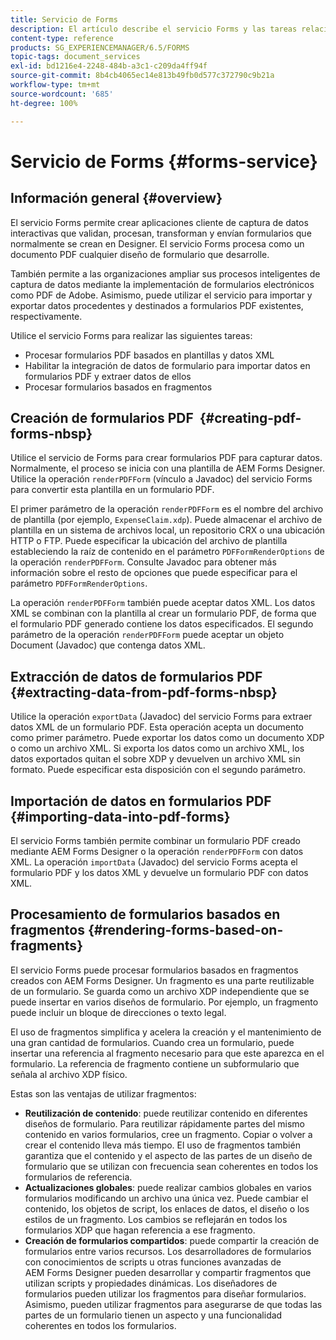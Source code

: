 ```yaml
---
title: Servicio de Forms
description: El artículo describe el servicio Forms y las tareas relacionadas con los formularios que puede realizar mediante este servicio.
content-type: reference
products: SG_EXPERIENCEMANAGER/6.5/FORMS
topic-tags: document_services
exl-id: bd1216e4-2248-484b-a3c1-c209da4ff94f
source-git-commit: 8b4cb4065ec14e813b49fb0d577c372790c9b21a
workflow-type: tm+mt
source-wordcount: '685'
ht-degree: 100%

---
```


# Servicio de Forms {#forms-service}

## Información general {#overview}

El servicio Forms permite crear aplicaciones cliente de captura de datos interactivas que validan, procesan, transforman y envían formularios que normalmente se crean en Designer. El servicio Forms procesa como un documento PDF cualquier diseño de formulario que desarrolle.

También permite a las organizaciones ampliar sus procesos inteligentes de captura de datos mediante la implementación de formularios electrónicos como PDF de Adobe. Asimismo, puede utilizar el servicio para importar y exportar datos procedentes y destinados a formularios PDF existentes, respectivamente.

Utilice el servicio Forms para realizar las siguientes tareas:

* Procesar formularios PDF basados en plantillas y datos XML
* Habilitar la integración de datos de formulario para importar datos en formularios PDF y extraer datos de ellos
* Procesar formularios basados en fragmentos

## Creación de formularios PDF  {#creating-pdf-forms-nbsp}

Utilice el servicio de Forms para crear formularios PDF para capturar datos. Normalmente, el proceso se inicia con una plantilla de AEM Forms Designer. Utilice la operación `renderPDFForm` (vínculo a Javadoc) del servicio Forms para convertir esta plantilla en un formulario PDF.

El primer parámetro de la operación `renderPDFForm` es el nombre del archivo de plantilla (por ejemplo, `ExpenseClaim.xdp`). Puede almacenar el archivo de plantilla en un sistema de archivos local, un repositorio CRX o una ubicación HTTP o FTP. Puede especificar la ubicación del archivo de plantilla estableciendo la raíz de contenido en el parámetro `PDFFormRenderOptions` de la operación `renderPDFForm`. Consulte Javadoc para obtener más información sobre el resto de opciones que puede especificar para el parámetro `PDFFormRenderOptions`.

La operación `renderPDFForm` también puede aceptar datos XML. Los datos XML se combinan con la plantilla al crear un formulario PDF, de forma que el formulario PDF generado contiene los datos especificados. El segundo parámetro de la operación `renderPDFForm` puede aceptar un objeto Document (Javadoc) que contenga datos XML.

## Extracción de datos de formularios PDF  {#extracting-data-from-pdf-forms-nbsp}

Utilice la operación `exportData` (Javadoc) del servicio Forms para extraer datos XML de un formulario PDF. Esta operación acepta un documento como primer parámetro. Puede exportar los datos como un documento XDP o como un archivo XML. Si exporta los datos como un archivo XML, los datos exportados quitan el sobre XDP y devuelven un archivo XML sin formato. Puede especificar esta disposición con el segundo parámetro.

## Importación de datos en formularios PDF {#importing-data-into-pdf-forms}

El servicio Forms también permite combinar un formulario PDF creado mediante AEM Forms Designer o la operación `renderPDFForm` con datos XML. La operación `importData` (Javadoc) del servicio Forms acepta el formulario PDF y los datos XML y devuelve un formulario PDF con datos XML.

## Procesamiento de formularios basados en fragmentos {#rendering-forms-based-on-fragments}

El servicio Forms puede procesar formularios basados en fragmentos creados con AEM Forms Designer. Un fragmento es una parte reutilizable de un formulario. Se guarda como un archivo XDP independiente que se puede insertar en varios diseños de formulario. Por ejemplo, un fragmento puede incluir un bloque de direcciones o texto legal.

El uso de fragmentos simplifica y acelera la creación y el mantenimiento de una gran cantidad de formularios. Cuando crea un formulario, puede insertar una referencia al fragmento necesario para que este aparezca en el formulario. La referencia de fragmento contiene un subformulario que señala al archivo XDP físico.

Estas son las ventajas de utilizar fragmentos:

* **Reutilización de contenido**: puede reutilizar contenido en diferentes diseños de formulario. Para reutilizar rápidamente partes del mismo contenido en varios formularios, cree un fragmento. Copiar o volver a crear el contenido lleva más tiempo. El uso de fragmentos también garantiza que el contenido y el aspecto de las partes de un diseño de formulario que se utilizan con frecuencia sean coherentes en todos los formularios de referencia.
* **Actualizaciones globales**: puede realizar cambios globales en varios formularios modificando un archivo una única vez. Puede cambiar el contenido, los objetos de script, los enlaces de datos, el diseño o los estilos de un fragmento. Los cambios se reflejarán en todos los formularios XDP que hagan referencia a ese fragmento.
* **Creación de formularios compartidos**: puede compartir la creación de formularios entre varios recursos. Los desarrolladores de formularios con conocimientos de scripts u otras funciones avanzadas de AEM Forms Designer pueden desarrollar y compartir fragmentos que utilizan scripts y propiedades dinámicas. Los diseñadores de formularios pueden utilizar los fragmentos para diseñar formularios. Asimismo, pueden utilizar fragmentos para asegurarse de que todas las partes de un formulario tienen un aspecto y una funcionalidad coherentes en todos los formularios.
